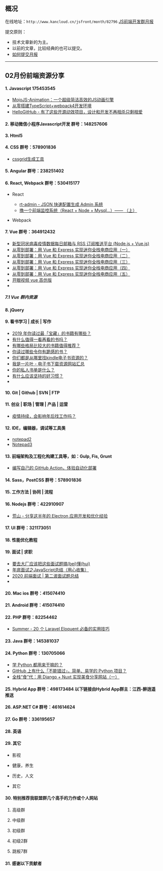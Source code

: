 ## 概况

在线地址：`http://www.kancloud.cn/jsfront/month/82796` [JS前端开发群月报](http://www.kancloud.cn/jsfront/month/82796)


提交原则：

- 技术文章新的为主。
- 以前的文章，比较经典的也可以提交。
- [如何提交月报](http://www.kancloud.cn/jsfront/month/227309)

---


## 02月份前端资源分享
#### 1. Javascript 175453545
- [MojoJS-Animation：一个超级简洁高效的JS动画引擎](https://zhuanlan.zhihu.com/p/104298366)
- [从零搭建TypeScript+webpack4开发环境](https://juejin.im/post/5e3d65c0518825493c7b4880)
- [HelloGitHub - 有了这些开源动效项目，设计和开发不再相杀只剩相爱](https://zhuanlan.zhihu.com/p/109306286)

#### 2. 移动微信小程序Javascript开发 群号：148257606


#### 3. Html5


#### 4. CSS  群号：578901836
- [cssgrid生成工具](https://cssgrid-generator.netlify.com/)

#### 5. Angular 群号：238251402

#### 6. React, Webpack 群号：530415177
- React
  
  - [rt-admin - JSON 快速配置生成 Admin 系统](https://github.com/CareyToboo/rt-admin)
  - [撸一个前端监控系统（React + Node + Mysql...）—— （上）](https://juejin.im/post/5e3146cce51d453176604809)
  
- Webpack


#### 7. Vue 群号：364912432
- [新型冠状病毒疫情数据每日邮箱与 RSS 订阅推送平台 (Node.js + Vue.js)](https://juejin.im/post/5e3d52f1e51d452709672592)
- [从零到部署：用 Vue 和 Express 实现迷你全栈电商应用（一）](https://juejin.im/post/5dfd851c6fb9a0163e248463)
- [从零到部署：用 Vue 和 Express 实现迷你全栈电商应用（二）](https://juejin.im/post/5dff8da76fb9a01634475731)
- [从零到部署：用 Vue 和 Express 实现迷你全栈电商应用（三）](https://juejin.im/post/5e10a4665188253a800423a5)
- [从零到部署：用 Vue 和 Express 实现迷你全栈电商应用（四）](https://juejin.im/post/5e1967cd6fb9a02fbc4ac6e6)
- [从零到部署：用 Vue 和 Express 实现迷你全栈电商应用（五）](https://juejin.im/post/5e40bd0ce51d4526fe650232)
- [开眼视频 vue 高仿版](https://juejin.im/post/5e456525e51d4526ca15c1b1)
- []()

##### 7.1 Vue 群内资源


#### 8. jQuery

#### 9. 看书学习 | 成长 | 写作
- [2019 年你读过最「宝藏」的书籍有哪些？](https://www.zhihu.com/question/361400163)
- [有什么值得一看再看的书吗？](https://www.zhihu.com/question/309005056)
- [有哪些格局比较大的书籍值得推荐？](https://www.zhihu.com/question/52815813)
- [你读过哪些令你有跪感的书？](https://www.zhihu.com/question/310681355)
- [你们都是从哪里找kindle电子书资源的？](https://www.zhihu.com/question/273617420)
- [我是一片叶 - 电子书下载资源网站汇总](https://zhuanlan.zhihu.com/p/79777859)
- [你的私人书单是什么？](https://www.zhihu.com/question/29447490)
- [有什么应该坚持的好习惯？](https://www.zhihu.com/question/268776431/answer/850846125)
- []()

#### 10. Git | Github | SVN | FTP

#### 11. 创业 | 职场 | 管理 | 产品 | 运营
- [疫情持续，会影响年后找工作吗？](https://www.zhihu.com/question/368981057)

#### 12. IDE，编辑器，调试等工具类
- [notepad2](https://notepad2.com/)
- [Notepad3](https://github.com/rizonesoft/Notepad3)

#### 13. 前端架构及工程化构建工具等，如：Gulp, Fis, Grunt
- [编写自己的 GitHub Action，体验自动化部署](https://zhuanlan.zhihu.com/p/103552188)

#### 14. Sass，PostCSS  群号：578901836

#### 15. 工作方法 | 协同 | 流程

#### 16. Nodejs 群号：422910907
- [荒山 - 分享这半年的 Electron 应用开发和优化经验](https://juejin.im/post/5e0010866fb9a015fd69c645)

#### 17. UI 群号：321173051

#### 18. 性能优化教程

#### 19. 面试 | 求职
- [要去大厂应该把这些面试题搞(bei)懂(hui)](https://juejin.im/post/5e1535c6e51d454165777744)
- [年底面试之JavaScript总结（用心收集）](https://juejin.im/post/5e464c4ef265da5756324a2b)
- [2020 前端面试 | 第二波面试题总结](https://juejin.im/post/5e44f20d6fb9a07cd323ca67)
- []()

#### 20. Mac ios 群号：415074410

#### 21. Android 群号：415074410

#### 22. PHP 群号：82254462
- [Summer - 20 个 Laravel Eloquent 必备的实用技巧](https://zhuanlan.zhihu.com/p/35807856)

#### 23. Java 群号：145381037

#### 24. Python 群号：130705066
- [学 Python 都用来干嘛的？](https://www.zhihu.com/question/34098079)
- [GitHub 上有什么「不能错过」，简单、易学的 Python 项目？](https://www.zhihu.com/question/25697796)
- [全栈“食”代：用 Django + Nuxt 实现美食分享网站（一）](https://juejin.im/post/5e435dfc6fb9a07cc3213686)

#### 25. Hybrid App 群号：498173484 以下链接由Hybrid App群主：江西-醉逍遥推送

#### 26. ASP.NET C# 群号：461614624

#### 27. Go 群号：336195657

#### 28. 英语

#### 29. 其它

- 影视


- 健康，养生


- 历史，人文


- 其它

  


#### 30. 特别推荐我联盟群几个高手的力作或个人网站

1. 高级群



2. 中级群


3. 初级群

4. 初级2群


5. 跳板7群


#### 31. 感谢以下贡献者


